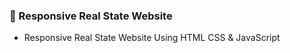 
### 🏡 Responsive Real State Website

- Responsive Real State Website Using HTML CSS & JavaScript


